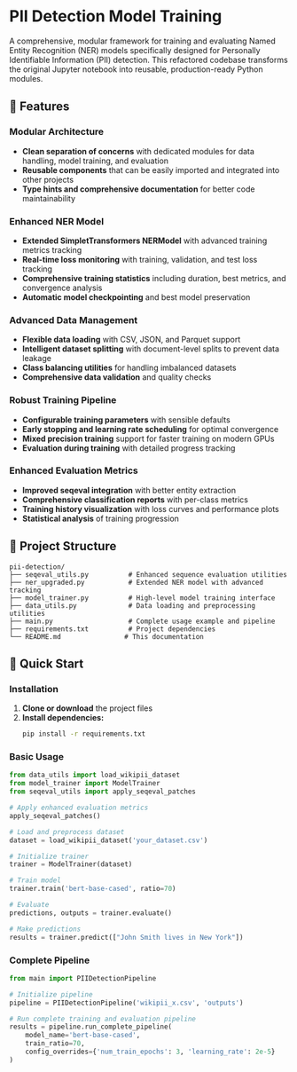 # PII Detection Model Training

A comprehensive, modular framework for training and evaluating Named Entity Recognition (NER) models specifically designed for Personally Identifiable Information (PII) detection. This refactored codebase transforms the original Jupyter notebook into reusable, production-ready Python modules.

## 🌟 Features

### **Modular Architecture**
- **Clean separation of concerns** with dedicated modules for data handling, model training, and evaluation
- **Reusable components** that can be easily imported and integrated into other projects
- **Type hints and comprehensive documentation** for better code maintainability

### **Enhanced NER Model**
- **Extended SimpletTransformers NERModel** with advanced training metrics tracking
- **Real-time loss monitoring** with training, validation, and test loss tracking
- **Comprehensive training statistics** including duration, best metrics, and convergence analysis
- **Automatic model checkpointing** and best model preservation

### **Advanced Data Management**
- **Flexible data loading** with CSV, JSON, and Parquet support
- **Intelligent dataset splitting** with document-level splits to prevent data leakage
- **Class balancing utilities** for handling imbalanced datasets
- **Comprehensive data validation** and quality checks

### **Robust Training Pipeline**
- **Configurable training parameters** with sensible defaults
- **Early stopping and learning rate scheduling** for optimal convergence
- **Mixed precision training** support for faster training on modern GPUs
- **Evaluation during training** with detailed progress tracking

### **Enhanced Evaluation Metrics**
- **Improved seqeval integration** with better entity extraction
- **Comprehensive classification reports** with per-class metrics
- **Training history visualization** with loss curves and performance plots
- **Statistical analysis** of training progression

## 📁 Project Structure

```
pii-detection/
├── seqeval_utils.py          # Enhanced sequence evaluation utilities
├── ner_upgraded.py           # Extended NER model with advanced tracking
├── model_trainer.py          # High-level model training interface
├── data_utils.py             # Data loading and preprocessing utilities
├── main.py                   # Complete usage example and pipeline
├── requirements.txt          # Project dependencies
└── README.md                # This documentation
```

## 🚀 Quick Start

### Installation

1. **Clone or download** the project files
2. **Install dependencies:**
   ```bash
   pip install -r requirements.txt
   ```

### Basic Usage

```python
from data_utils import load_wikipii_dataset
from model_trainer import ModelTrainer
from seqeval_utils import apply_seqeval_patches

# Apply enhanced evaluation metrics
apply_seqeval_patches()

# Load and preprocess dataset
dataset = load_wikipii_dataset('your_dataset.csv')

# Initialize trainer
trainer = ModelTrainer(dataset)

# Train model
trainer.train('bert-base-cased', ratio=70)

# Evaluate
predictions, outputs = trainer.evaluate()

# Make predictions
results = trainer.predict(["John Smith lives in New York"])
```

### Complete Pipeline

```python
from main import PIIDetectionPipeline

# Initialize pipeline
pipeline = PIIDetectionPipeline('wikipii_x.csv', 'outputs')

# Run complete training and evaluation pipeline
results = pipeline.run_complete_pipeline(
    model_name='bert-base-cased',
    train_ratio=70,
    config_overrides={'num_train_epochs': 3, 'learning_rate': 2e-5}
)
```
